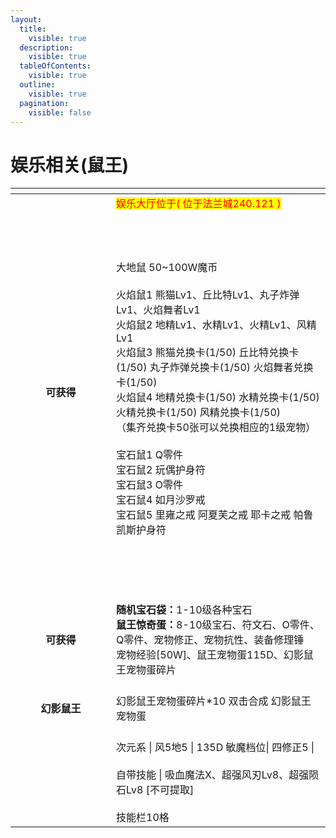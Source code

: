 ```yaml
---
layout:
  title:
    visible: true
  description:
    visible: true
  tableOfContents:
    visible: true
  outline:
    visible: true
  pagination:
    visible: false
---
```


# 娱乐相关(鼠王)

<table data-header-hidden><thead><tr><th width="145" align="center"></th><th></th></tr></thead><tbody><tr><td align="center"><br></td><td><mark style="color:red;">娱乐大厅位于( 位于法兰城240.121 )</mark></td></tr><tr><td align="center"><br></td><td></td></tr><tr><td align="center"><br></td><td></td></tr><tr><td align="center"><strong>可获得</strong></td><td><br>大地鼠 50~100W魔币<br><br>火焰鼠1 熊猫Lv1、丘比特Lv1、丸子炸弹Lv1、火焰舞者Lv1<br>火焰鼠2 地精Lv1、水精Lv1、火精Lv1、风精Lv1<br>火焰鼠3 熊猫兑换卡(1/50) 丘比特兑换卡(1/50) 丸子炸弹兑换卡(1/50) 火焰舞者兑换卡(1/50)<br>火焰鼠4 地精兑换卡(1/50) 水精兑换卡(1/50) 火精兑换卡(1/50) 风精兑换卡(1/50)<br>（集齐兑换卡50张可以兑换相应的1级宠物）<br><br>宝石鼠1 Q零件<br>宝石鼠2 玩偶护身符<br>宝石鼠3 O零件<br>宝石鼠4 如月沙罗戒<br>宝石鼠5 里雍之戒 阿夏芙之戒 耶卡之戒 帕鲁凯斯护身符</td></tr><tr><td align="center"><br></td><td><br></td></tr><tr><td align="center"><br></td><td></td></tr><tr><td align="center"><br></td><td></td></tr><tr><td align="center"><strong>可获得</strong></td><td><br><strong>随机宝石袋：</strong>1-10级各种宝石<br><strong>鼠王惊奇蛋：</strong>8-10级宝石、符文石、O零件、Q零件、宠物修正、宠物抗性、装备修理锤<br>                   宠物经验[50W]、鼠王宠物蛋115D、幻影鼠王宠物蛋碎片<br><br></td></tr><tr><td align="center"><strong>幻影鼠王</strong></td><td>幻影鼠王宠物蛋碎片*10 双击合成 幻影鼠王宠物蛋</td></tr><tr><td align="center"></td><td><br>次元系 | 风5地5 | 135D  敏魔档位| 四修正5 |<br><br>自带技能 | 吸血魔法X、超强风刃Lv8、超强陨石Lv8 [不可提取]<br><br>技能栏10格</td></tr></tbody></table>
